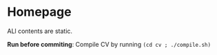 # Homepage

ALl contents are static.

**Run before commiting**: Compile CV by running ` (cd cv ; ./compile.sh) `